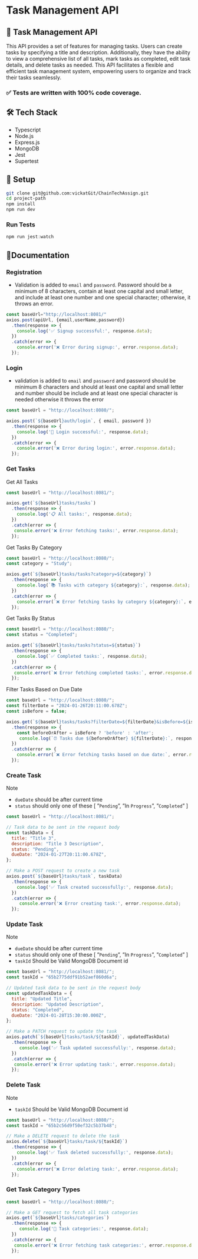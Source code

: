 # Task Management API

## 🚀 Task Management API

This API provides a set of features for managing tasks. Users can create tasks by specifying a title and description. Additionally, they have the ability to view a comprehensive list of all tasks, mark tasks as completed, edit task details, and delete tasks as needed. This API facilitates a flexible and efficient task management system, empowering users to organize and track their tasks seamlessly.

### ✅ **Tests are written with 100% code coverage.**

## 🛠️ Tech Stack

- Typescript
- Node.js
- Express.js
- MongoDB
- Jest 
- Supertest

## 🏁 Setup

```bash
git clone git@github.com:vickatGit/ChainTechAssign.git
cd project-path
npm install
npm run dev
```


### Run Tests

```jsx
npm run jest:watch
```

## 📖Documentation

### Registration

- Validation is added to `email` and `password`. Password should be a minimum of 8 characters, contain at least one capital and small letter, and include at least one number and one special character; otherwise, it throws an error.

```jsx
const baseUrl="http://localhost:8081/"
axios.post(apiUrl, {email,userName,password})
  .then(response => {
    console.log('✅ Signup successful:', response.data);
  })
  .catch(error => {
    console.error('❌ Error during signup:', error.response.data);
  });
```

### Login

- validation is added to `email` and `password` and password should be minimum 8 characters and should at least one capital and small letter and number should be include and at least one special character is needed otherwise it throws the error

```jsx
const baseUrl = "http://localhost:8080/";

axios.post(`${baseUrl}auth/login`, { email, password })
  .then(response => {
    console.log('🔐 Login successful:', response.data);
  })
  .catch(error => {
    console.error('❌ Error during login:', error.response.data);
  });
```

### Get Tasks

Get All Tasks

```jsx
const baseUrl = "http://localhost:8081/";

axios.get(`${baseUrl}tasks/tasks`)
  .then(response => {
    console.log('📋 All tasks:', response.data);
  })
  .catch(error => {
   console.error('❌ Error fetching tasks:', error.response.data);
  });
```

Get Tasks By Category

```jsx
const baseUrl = "http://localhost:8080/";
const category = "Study";

axios.get(`${baseUrl}tasks/tasks?category=${category}`)
  .then(response => {
    console.log(`📚 Tasks with category ${category}:`, response.data);
  })
  .catch(error => {
    console.error(`❌ Error fetching tasks by category ${category}:`, error.response.data);
  });
```

Get Tasks By Status

```jsx
const baseUrl = "http://localhost:8080/";
const status = "Completed";

axios.get(`${baseUrl}tasks/tasks?status=${status}`)
  .then(response => {
    console.log(`✅ Completed tasks:`, response.data);
  })
  .catch(error => {
   console.error(`❌ Error fetching completed tasks:`, error.response.data);
  });
```

Filter Tasks Based on Due Date

```jsx
const baseUrl = "http://localhost:8080/";
const filterDate = "2024-01-26T20:11:00.678Z";
const isBefore = false;

axios.get(`${baseUrl}tasks/tasks?filterDate=${filterDate}&isBefore=${isBefore}`)
  .then(response => {
    const beforeOrAfter = isBefore ? 'before' : 'after';
     console.log(`⏰ Tasks due ${beforeOrAfter} ${filterDate}:`, response.data);
  })
  .catch(error => {
    console.error(`❌ Error fetching tasks based on due date:`, error.response.data);
  });
```

### Create Task

Note

- `dueDate` should be after current time
- `status` should only one of these [ ”`Pending`”, ”In `Progress`”, ”`Completed`” ]

```jsx
const baseUrl = "http://localhost:8081/";

// Task data to be sent in the request body
const taskData = {
  title: "Title 3",
  description: "Title 3 Description",
  status: "Pending",
  dueDate: "2024-01-27T20:11:00.678Z",
};

// Make a POST request to create a new task
axios.post(`${baseUrl}tasks/task`, taskData)
  .then(response => {
    console.log('✅ Task created successfully:', response.data);
  })
  .catch(error => {
     console.error('❌ Error creating task:', error.response.data);
  });
```

### Update Task

Note

- `dueDate` should be after current time
- `status` should only one of these [ ”`Pending`”, ”In `Progress`”, ”`Completed`” ]
- `taskId` Should be Valid MongoDB Document id

```jsx
const baseUrl = "http://localhost:8081/";
const taskId = "65b2775ddf91b52aef860d6a";

// Updated task data to be sent in the request body
const updatedTaskData = {
  title: "Updated Title",
  description: "Updated Description",
  status: "Completed",
  dueDate: "2024-01-28T15:30:00.000Z",
};

// Make a PATCH request to update the task
axios.patch(`${baseUrl}tasks/task/${taskId}`, updatedTaskData)
  .then(response => {
     console.log('✅ Task updated successfully:', response.data);
  })
  .catch(error => {
   console.error('❌ Error updating task:', error.response.data);
  });
```

### Delete Task

Note

- `taskId` Should be Valid MongoDB Document id

```jsx
const baseUrl = "http://localhost:8080/";
const taskId = "65b2c56d9f50ef32c5b37b48";

// Make a DELETE request to delete the task
axios.delete(`${baseUrl}tasks/task/${taskId}`)
  .then(response => {
    console.log('✅ Task deleted successfully:', response.data);
  })
  .catch(error => {
    console.error('❌ Error deleting task:', error.response.data);
  });
```

### Get Task Category Types

```jsx
const baseUrl = "http://localhost:8080/";

// Make a GET request to fetch all task categories
axios.get(`${baseUrl}tasks/categories`)
  .then(response => {
     console.log('📂 Task categories:', response.data);
  })
  .catch(error => {
   console.error('❌ Error fetching task categories:', error.response.data);
  });
```
